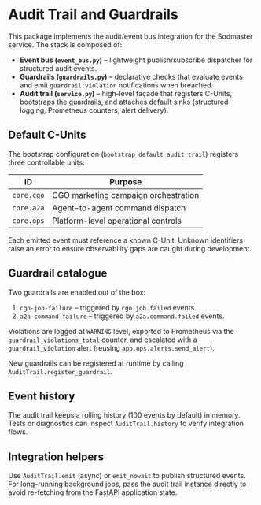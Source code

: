 # Audit Trail and Guardrails

This package implements the audit/event bus integration for the Sodmaster
service. The stack is composed of:

* **Event bus (`event_bus.py`)** – lightweight publish/subscribe dispatcher for
  structured audit events.
* **Guardrails (`guardrails.py`)** – declarative checks that evaluate events and
  emit `guardrail.violation` notifications when breached.
* **Audit trail (`service.py`)** – high-level façade that registers C-Units,
  bootstraps the guardrails, and attaches default sinks (structured logging,
  Prometheus counters, alert delivery).

## Default C-Units

The bootstrap configuration (`bootstrap_default_audit_trail`) registers three
controllable units:

| ID          | Purpose                               |
| ----------- | ------------------------------------- |
| `core.cgo`  | CGO marketing campaign orchestration  |
| `core.a2a`  | Agent-to-agent command dispatch       |
| `core.ops`  | Platform-level operational controls   |

Each emitted event must reference a known C-Unit. Unknown identifiers raise an
error to ensure observability gaps are caught during development.

## Guardrail catalogue

Two guardrails are enabled out of the box:

1. `cgo-job-failure` – triggered by `cgo.job.failed` events.
2. `a2a-command-failure` – triggered by `a2a.command.failed` events.

Violations are logged at `WARNING` level, exported to Prometheus via the
`guardrail_violations_total` counter, and escalated with a `guardrail_violation`
alert (reusing `app.ops.alerts.send_alert`).

New guardrails can be registered at runtime by calling
`AuditTrail.register_guardrail`.

## Event history

The audit trail keeps a rolling history (100 events by default) in memory. Tests
or diagnostics can inspect `AuditTrail.history` to verify integration flows.

## Integration helpers

Use `AuditTrail.emit` (async) or `emit_nowait` to publish structured events. For
long-running background jobs, pass the audit trail instance directly to avoid
re-fetching from the FastAPI application state.

